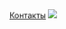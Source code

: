 <html>
    <link rel="stylesheet" href="style.css"/>
    <body>
    <a href="https://anna-algo.github.io/dcsfe/">Контакты</a>
    <img src="https://takiedela.ru/wp-content/uploads/2022/03/cat-g4e7c68f24_1920.jpg">
    </body>
</html>
